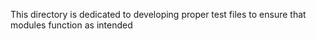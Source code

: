 This directory is dedicated to developing proper test files
to ensure that modules function as intended
